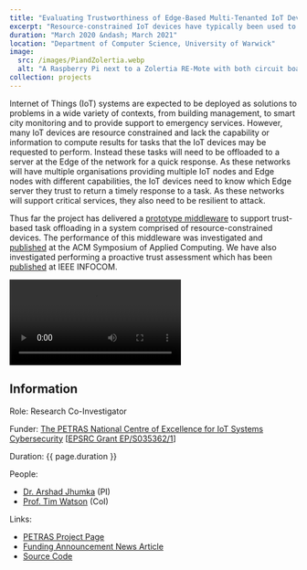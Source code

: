 ```yaml
---
title: "Evaluating Trustworthiness of Edge-Based Multi-Tenanted IoT Devices"
excerpt: "Resource-constrained IoT devices have typically been used to perform sensing and actuation, however, there is increasing interest in those devices performing decision making. However, if these tasks are computationally or memory intensive, then the IoT devices will not have insufficient resources to execute the tasks. One solution is to offload the tasks from resource-constrained IoT devices to resource-rich Edge nodes. For redundancy multiple Edge nodes should be provisioned, but this raises the question of which Edge node should be selected to perform a task. This project investigated building a middleware to perform task offloading based on a measure of behavioural trust with limited resources (e.g., 32 KiB of RAM)."
duration: "March 2020 &ndash; March 2021"
location: "Department of Computer Science, University of Warwick"
image:
  src: /images/PiandZolertia.webp
  alt: "A Raspberry Pi next to a Zolertia RE-Mote with both circuit boards exposed"
collection: projects
---
```


Internet of Things (IoT) systems are expected to be deployed as solutions to problems in a wide variety of contexts, from building management, to smart city monitoring and to provide support to emergency services. However, many IoT devices are resource constrained and lack the capability or information to compute results for tasks that the IoT devices may be requested to perform. Instead these tasks will need to be offloaded to a server at the Edge of the network for a quick response. As these networks will have multiple organisations providing multiple IoT nodes and Edge nodes with different capabilities, the IoT devices need to know which Edge server they trust to return a timely response to a task. As these networks will support critical services, they also need to be resilient to attack.

Thus far the project has delivered a [prototype middleware](https://github.com/MBradbury/iot-trust-task-alloc) to support trust-based task offloading in a system comprised of resource-constrained devices. The performance of this middleware was investigated and [published](/talks/2021-03-22-SAC) at the ACM Symposium of Applied Computing. We have also investigated performing a proactive trust assessment which has been [published](/talks/2021-05-11-InfoCom) at IEEE INFOCOM.

<video controls="" style="max-width: 100%; max-height: 100%;"><source src="/videos/PETRAS-URB.mp4" type="video/mp4"/></video>

## Information

Role: Research Co-Investigator

Funder: [The PETRAS National Centre of Excellence for IoT Systems Cybersecurity](petras-iot.org/) [[EPSRC Grant EP/S035362/1](https://gtr.ukri.org/projects?ref=EP/S035362/1)]

Duration: {{ page.duration }}

People:
 * [Dr. Arshad Jhumka](https://warwick.ac.uk/fac/sci/dcs/people/arshad_jhumka/) (PI)
 * [Prof. Tim Watson](https://warwick.ac.uk/fac/sci/wmg/people/profile/?wmgid=1077) (CoI)

Links:
 * [PETRAS Project Page](https://petras-iot.org/project/evaluating-trustworthiness-of-edge-based-multi-tenanted-iot-devices-team/)
 * [Funding Announcement News Article](https://warwick.ac.uk/fac/sci/dcs/news/?newsItem=8a1785d8721768f401723d62f6e13f9f)
 * [Source Code](https://github.com/MBradbury/iot-trust-task-alloc)
